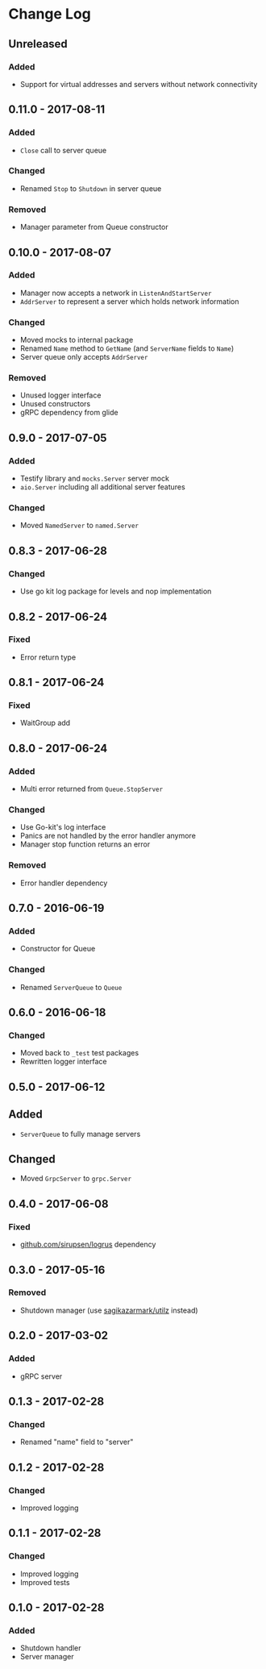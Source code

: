 # Change Log


## Unreleased

### Added

- Support for virtual addresses and servers without network connectivity


## 0.11.0 - 2017-08-11

### Added

- `Close` call to server queue

### Changed

- Renamed `Stop` to `Shutdown` in server queue

### Removed

- Manager parameter from Queue constructor


## 0.10.0 - 2017-08-07

### Added

- Manager now accepts a network in `ListenAndStartServer`
- `AddrServer` to represent a server which holds network information

### Changed

- Moved mocks to internal package
- Renamed `Name` method to `GetName` (and `ServerName` fields to `Name`)
- Server queue only accepts `AddrServer`


### Removed

- Unused logger interface
- Unused constructors
- gRPC dependency from glide


## 0.9.0 - 2017-07-05

### Added

- Testify library and `mocks.Server` server mock
- `aio.Server` including all additional server features

### Changed

- Moved `NamedServer` to `named.Server`


## 0.8.3 - 2017-06-28

### Changed

- Use go kit log package for levels and nop implementation


## 0.8.2 - 2017-06-24

### Fixed

- Error return type


## 0.8.1 - 2017-06-24

### Fixed

- WaitGroup add


## 0.8.0 - 2017-06-24

### Added

- Multi error returned from `Queue.StopServer`

### Changed

- Use Go-kit's log interface
- Panics are not handled by the error handler anymore
- Manager stop function returns an error

### Removed

- Error handler dependency


## 0.7.0 - 2016-06-19

### Added

- Constructor for Queue

### Changed

- Renamed `ServerQueue` to `Queue`


## 0.6.0 - 2016-06-18

### Changed

- Moved back to `_test` test packages
- Rewritten logger interface


## 0.5.0 - 2017-06-12

## Added

- `ServerQueue` to fully manage servers

## Changed

- Moved `GrpcServer` to `grpc.Server`


## 0.4.0 - 2017-06-08

### Fixed

- [github.com/sirupsen/logrus](https://github.com/sirupsen/logrus) dependency


## 0.3.0 - 2017-05-16

### Removed

- Shutdown manager (use [sagikazarmark/utilz](https://github.com/sagikazarmark/utilz) instead)


## 0.2.0 - 2017-03-02

### Added

- gRPC server


## 0.1.3 - 2017-02-28

### Changed

- Renamed "name" field to "server"


## 0.1.2 - 2017-02-28

### Changed

- Improved logging


## 0.1.1 - 2017-02-28

### Changed

- Improved logging
- Improved tests


## 0.1.0 - 2017-02-28

### Added

- Shutdown handler
- Server manager
